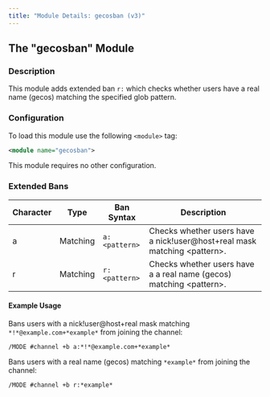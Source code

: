 ```yaml
---
title: "Module Details: gecosban (v3)"
---
```


## The "gecosban" Module

### Description

This module adds extended ban `r:` which checks whether users have a real name (gecos) matching the specified glob pattern.

### Configuration

To load this module use the following `<module>` tag:

```xml
<module name="gecosban">
```

This module requires no other configuration.

### Extended Bans

Character | Type     | Ban Syntax    | Description
--------- | -------- | ------------- | -----------
a         | Matching | `a:<pattern>` | Checks whether users have a nick!user@host+real mask matching &lt;pattern&gt;.
r         | Matching | `r:<pattern>` | Checks whether users have a a real name (gecos) matching &lt;pattern&gt;.

#### Example Usage

Bans users with a nick!user@host+real mask matching `*!*@example.com+*example*` from joining the channel:

```plaintext
/MODE #channel +b a:*!*@example.com+*example*
```

Bans users with a real name (gecos) matching `*example*` from joining the channel:

```plaintext
/MODE #channel +b r:*example*
```
